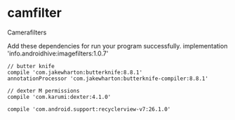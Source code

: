 # camfilter
Camerafilters

Add these dependencies for run your program successfully.
 implementation 'info.androidhive:imagefilters:1.0.7'
 
    // butter knife
    compile 'com.jakewharton:butterknife:8.8.1'
    annotationProcessor 'com.jakewharton:butterknife-compiler:8.8.1'

    // dexter M permissions
    compile 'com.karumi:dexter:4.1.0'

    compile 'com.android.support:recyclerview-v7:26.1.0'
    
    
    
